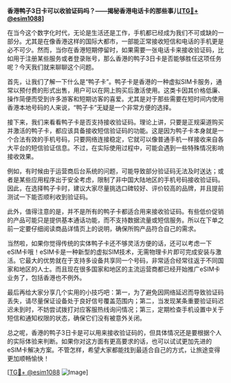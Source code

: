 **香港鸭子3日卡可以收验证码吗？——揭秘香港电话卡的那些事儿[[TG💪+ @esim1088](https://t.me/s/esim1088)]**

在当今这个数字化时代，无论是生活还是工作，手机都已经成为我们不可或缺的一部分。尤其是在像香港这样的国际大都市，一部能正常接收短信和电话的手机更是必不可少。然而，当你在香港短期停留时，如果需要一张电话卡来接收验证码，比如用于注册某些服务或者登录账号，那么香港的鸭子3日卡是否能够胜任这项任务呢？今天我们就来聊聊这个问题。

首先，让我们了解一下什么是“鸭子卡”。鸭子卡是香港的一种虚拟SIM卡服务，通常以预付费的形式出售，用户可以在网上购买后激活使用。这类卡因其价格低廉、操作简便而受到许多游客和短期访客的喜爱。尤其是对于那些需要在短时间内使用香港本地号码的人来说，“鸭子卡”无疑是一个非常方便的选择。

接下来，我们来看看鸭子卡是否支持接收验证码。理论上讲，只要是正规渠道购买并激活的鸭子卡，都应该具备接收短信验证码的功能。这是因为鸭子卡本身就是一个合法有效的手机号码，只要网络连接稳定，它就可以像普通手机一样接收来自各大平台的短信验证信息。不过，在实际使用过程中，可能会遇到一些特殊情况影响接收效果。

例如，有时候由于运营商后台系统的问题，可能导致部分验证码无法及时送达；或者是某些应用程序出于安全考虑，限制了非中国大陆地区的手机号码接收验证码。因此，在选择鸭子卡时，建议大家尽量挑选口碑较好、评价较高的品牌，并且提前测试一下能否顺利收到验证码。

此外，值得注意的是，并不是所有的鸭子卡都适合用来接收验证码。有些低价促销的产品可能只是提供基本通话功能，而不支持数据流量或短信服务。所以在下单之前一定要仔细阅读商品详情页上的说明，确保所购产品符合自己的需求。

当然啦，如果你觉得传统的实体鸭子卡还不够灵活方便的话，还可以考虑一下eSIM卡哦！eSIM卡是一种新型的虚拟SIM技术，无需物理卡片即可完成安装与激活。它最大的优势就在于支持多设备共享同一个号码，非常适合经常往返于不同国家和地区的人士。而且现在很多国家和地区的主流运营商都已经开始推广eSIM卡业务了，包括香港也不例外。

最后再给大家分享几个实用的小技巧吧：第一，为了避免因网络延迟而导致验证码丢失，请尽量保证设备处于良好信号覆盖范围内；第二，当发现某条重要验证码迟迟未到时，不妨尝试拨打对应客服热线询问情况；第三，定期检查手机设置中关于短信和通知权限的状态，确保它们没有被意外关闭。

总之呢，香港的鸭子3日卡是可以用来接收验证码的，但具体情况还是要根据个人的实际体验来判断。如果你对这方面有更高要求的话，也可以试试更加先进的eSIM卡解决方案。不管怎样，希望大家都能找到最适合自己的方式，让旅途变得更加顺畅愉快！

[[TG💪+ @esim1088](https://t.me/s/esim1088) ![Image](https://i.postimg.cc/4NQfJmqS/Snipaste-2025-05-13-00-14-12.png)]